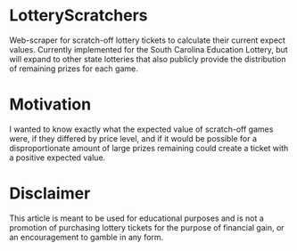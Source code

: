 # LotteryScratchers
Web-scraper for scratch-off lottery tickets to calculate their current expect values. Currently implemented for the South Carolina Education Lottery, but will expand to other state lotteries that also publicly provide the distribution of remaining prizes for each game.

# Motivation
I wanted to know exactly what the expected value of scratch-off games were, if they differed by price level, and if it would be possible for a disproportionate amount of large prizes remaining could create a ticket with a positive expected value.

# Disclaimer

This article is meant to be used for educational purposes and is not a promotion of purchasing lottery tickets for the purpose of financial gain, or an encouragement to gamble in any form.
